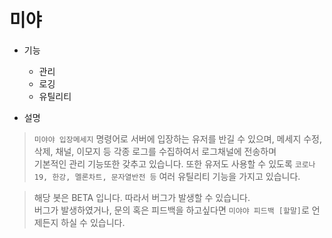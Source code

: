 # 미야
*  기능
   * 관리
   * 로깅
   * 유틸리티

* 설명
> `미야야 입장메세지` 명령어로 서버에 입장하는 유저를 반길 수 있으며, 메세지 수정, 삭제, 채널, 이모지 등 각종 로그를 수집하여서 로그채널에 전송하며   
   기본적인 관리 기능또한 갖추고 있습니다.
> 또한 유저도 사용할 수 있도록 `코로나19, 한강, 멜론차트, 문자열반전 등` 여러 유틸리티 기능을 가지고 있습니다.

> 해당 봇은 BETA 입니다. 따라서 버그가 발생할 수 있습니다.     
   버그가 발생하였거나, 문의 혹은 피드백을 하고싶다면 `미야야 피드백 [할말]`로 언제든지 하실 수 있습니다.   
